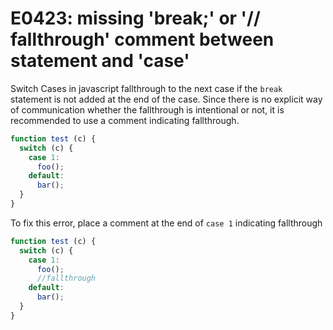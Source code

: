 # E0423: missing 'break;' or '// fallthrough' comment between statement and 'case'

Switch Cases in javascript fallthrough to the next case if the `break` statement is not added at the end of the case.
Since there is no explicit way of communication whether the fallthrough is intentional or not, it is recommended to use a comment indicating fallthrough.

```javascript
function test (c) {
  switch (c) {
    case 1:
      foo();
    default:
      bar();
  }
}
```

To fix this error, place a comment at the end of `case 1` indicating fallthrough

```javascript
function test (c) {
  switch (c) {
    case 1:
      foo();
      //fallthrough
    default:
      bar();
  }
}
```
